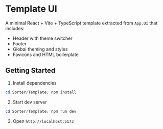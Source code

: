 # Template UI

A minimal React + Vite + TypeScript template extracted from `App.UI` that includes:

- Header with theme switcher
- Footer
- Global theming and styles
- Favicons and HTML boilerplate

## Getting Started

1. Install dependencies

```powershell
cd Sorter/Template; npm install
```

2. Start dev server

```powershell
cd Sorter/Template; npm run dev
```

3. Open `http://localhost:5173`
